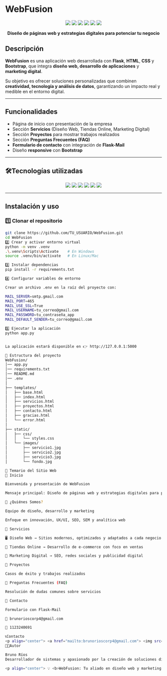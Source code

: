 # WebFusion  

<p align="center">
  <img src="https://img.shields.io/badge/Python-3.10-blue?logo=python&style=for-the-badge" />
  <img src="https://img.shields.io/badge/Flask-Backend-black?logo=flask&style=for-the-badge" />
  <img src="https://img.shields.io/badge/Bootstrap-Frontend-purple?logo=bootstrap&style=for-the-badge" />
  <img src="https://img.shields.io/badge/HTML5-orange?logo=html5&style=for-the-badge" />
  <img src="https://img.shields.io/badge/CSS3-blue?logo=css3&style=for-the-badge" />
  <img src="https://img.shields.io/badge/License-MIT-green?style=for-the-badge" />
</p>

<p align="center">
 <b>Diseño de páginas web y estrategias digitales para potenciar tu negocio</b>
</p>

## Descripción  

**WebFusion** es una aplicación web desarrollada con **Flask**, **HTML**, **CSS** y **Bootstrap**, que integra **diseño web, desarrollo de aplicaciones** y **marketing digital**.  

Su objetivo es ofrecer soluciones personalizadas que combinen **creatividad, tecnología y análisis de datos**, garantizando un impacto real y medible en el entorno digital.  

---

## Funcionalidades  
- Página de inicio con presentación de la empresa  
- Sección **Servicios** (Diseño Web, Tiendas Online, Marketing Digital)  
- Sección **Proyectos** para mostrar trabajos realizados  
- Sección **Preguntas Frecuentes (FAQ)**  
- **Formulario de contacto** con integración de **Flask-Mail**  
- Diseño **responsive** con **Bootstrap**  

---

## 🛠Tecnologías utilizadas  

<p align="center">
  <img src="https://img.shields.io/badge/Python-3.10-blue?logo=python" />
  <img src="https://img.shields.io/badge/Flask-Web_Framework-black?logo=flask" />
  <img src="https://img.shields.io/badge/Bootstrap-Frontend-purple?logo=bootstrap" />
  <img src="https://img.shields.io/badge/HTML5-orange?logo=html5" />
  <img src="https://img.shields.io/badge/CSS3-blue?logo=css3" />
  <img src="https://img.shields.io/badge/JavaScript-yellow?logo=javascript" />
</p>

---

## Instalación y uso  

### 1️⃣ Clonar el repositorio  
```bash
git clone https://github.com/TU_USUARIO/WebFusion.git
cd WebFusion
2️⃣ Crear y activar entorno virtual
python -m venv .venv
.\.venv\Scripts\Activate    # En Windows
source .venv/bin/activate   # En Linux/Mac

3️⃣ Instalar dependencias
pip install -r requirements.txt

4️⃣ Configurar variables de entorno

Crear un archivo .env en la raíz del proyecto con:

MAIL_SERVER=smtp.gmail.com
MAIL_PORT=465
MAIL_USE_SSL=True
MAIL_USERNAME=tu_correo@gmail.com
MAIL_PASSWORD=tu_contraseña_app
MAIL_DEFAULT_SENDER=tu_correo@gmail.com

5️⃣ Ejecutar la aplicación
python app.py


La aplicación estará disponible en 👉 http://127.0.0.1:5000

📂 Estructura del proyecto
WebFusion/
│── app.py
│── requirements.txt
│── README.md
│── .env
│
├── templates/
│   ├── base.html
│   ├── index.html
│   ├── servicios.html
│   ├── proyectos.html
│   ├── contacto.html
│   ├── gracias.html
│   └── error.html
│
├── static/
│   ├── css/
│   │   └── styles.css
│   └── images/
│       ├── servicio1.jpg
│       ├── servicio2.jpg
│       ├── servicio3.jpg
│       └── fondo.jpg

📑 Temario del Sitio Web
🔹 Inicio

Bienvenida y presentación de WebFusion

Mensaje principal: Diseño de páginas web y estrategias digitales para potenciar tu negocio

🔹 ¿Quiénes Somos?

Equipo de diseño, desarrollo y marketing

Enfoque en innovación, UX/UI, SEO, SEM y analítica web

🔹 Servicios

🖥️ Diseño Web → Sitios modernos, optimizados y adaptados a cada negocio

🛒 Tiendas Online → Desarrollo de e-commerce con foco en ventas

📢 Marketing Digital → SEO, redes sociales y publicidad digital

🔹 Proyectos

Casos de éxito y trabajos realizados

🔹 Preguntas Frecuentes (FAQ)

Resolución de dudas comunes sobre servicios

🔹 Contacto

Formulario con Flask-Mail

📧 brunorioscorp4@gmail.com

📱 1123240691

📞Contacto
<p align="center"> <a href="mailto:brunorioscorp4@gmail.com"> <img src="https://img.shields.io/badge/Email-brunorioscorp4%40gmail.com-red?style=for-the-badge&logo=gmail" /> </a> <a href="https://wa.me/541123240691"> <img src="https://img.shields.io/badge/WhatsApp-1123240691-green?style=for-the-badge&logo=whatsapp" /> </a> </p>
👨‍💻Autor

Bruno Ríos
Desarrollador de sistemas y apasionado por la creación de soluciones digitales.

<p align="center"> 💡 <b>WebFusion: Tu aliado en diseño web y marketing digital</b> 💡 </p> ```
